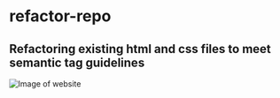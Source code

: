 # refactor-repo
## Refactoring existing html and css files to meet semantic tag guidelines
![Image of website](/images/screenshot.png)